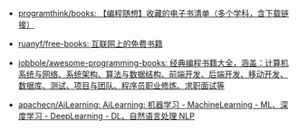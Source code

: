 * [programthink/books: 【编程随想】收藏的电子书清单（多个学科，含下载链接）](https://github.com/programthink/books)

* [ruanyf/free-books: 互联网上的免费书籍](https://github.com/ruanyf/free-books)

* [jobbole/awesome-programming-books: 经典编程书籍大全，涵盖：计算机系统与网络、系统架构、算法与数据结构、前端开发、后端开发、移动开发、数据库、测试、项目与团队、程序员职业修炼、求职面试等](https://github.com/jobbole/awesome-programming-books)

* [apachecn/AiLearning: AiLearning: 机器学习 - MachineLearning - ML、深度学习 - DeepLearning - DL、自然语言处理 NLP](https://github.com/apachecn/AiLearning)